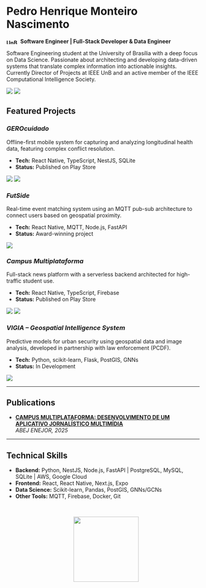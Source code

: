 # Pedro Henrique Monteiro Nascimento 

**<img align="center" alt="UnB" height="12" width="33" src="https://upload.wikimedia.org/wikipedia/commons/c/c3/Webysther_20160322_-_Logo_UnB_%28sem_texto%29.svg"> Software Engineer | Full-Stack Developer & Data Engineer**

Software Engineering student at the University of Brasília with a deep focus on Data Science. Passionate about architecting and developing data-driven systems that translate complex information into actionable insights. Currently Director of Projects at IEEE UnB and an active member of the IEEE Computational Intelligence Society.

[<img src="https://img.shields.io/badge/LinkedIn-0077B5?style=for-the-badge&logo=linkedin&logoColor=white" />](https://www.linkedin.com/in/pedro-henrique-monteiro-nascimento-069b0b2b6/) [<img src="https://img.shields.io/badge/Gmail-D14836?style=for-the-badge&logo=gmail&logoColor=white" />](mailto:pedrohenriquemonteironasciment@gmail.com) 


## Featured Projects

### *GEROcuidado*
Offline-first mobile system for capturing and analyzing longitudinal health data, featuring complex conflict resolution.
- **Tech:** React Native, TypeScript, NestJS, SQLite
- **Status:** Published on Play Store

<a href="https://github.com/pedronascimentos/GEROcuidado"><img src="https://img.shields.io/badge/Code-333?style=for-the-badge&logo=github"></a> <a href="https://play.google.com/store/apps/details?id=com.nevoy.gerocuidado&pcampaignid=web_share"><img src="https://img.shields.io/badge/Play%20Store-414141?style=for-the-badge&logo=google-play"></a>

### *FutSide*
Real-time event matching system using an MQTT pub-sub architecture to connect users based on geospatial proximity.
- **Tech:** React Native, MQTT, Node.js, FastAPI
- **Status:** Award-winning project

<a href="https://github.com/pedronascimentos/Futside-Back"><img src="https://img.shields.io/badge/Code-333?style=for-the-badge&logo=github"></a>

### *Campus Multiplataforma*
Full-stack news platform with a serverless backend architected for high-traffic student use.
- **Tech:** React Native, TypeScript, Firebase
- **Status:** Published on Play Store

<a href="https://github.com/pedronascimentos/campus_multiplataforma"><img src="https://img.shields.io/badge/Code-333?style=for-the-badge&logo=github"></a> <a href="https://play.google.com/store/apps/details?id=com.pedrofernandss.campus_multiplataforma&pcampaignid=web_share"><img src="https://img.shields.io/badge/Play%20Store-414141?style=for-the-badge&logo=google-play"></a>

### *VIGIA – Geospatial Intelligence System*
Predictive models for urban security using geospatial data and image analysis, developed in partnership with law enforcement (PCDF).
- **Tech:** Python, scikit-learn, Flask, PostGIS, GNNs
- **Status:** In Development

<a href="https://github.com/pedronascimentos/VIGIA"><img src="https://img.shields.io/badge/Code-333?style=for-the-badge&logo=github"></a>

---

## Publications

- **[CAMPUS MULTIPLATAFORMA: DESENVOLVIMENTO DE UM APLICATIVO JORNALÍSTICO MULTIMÍDIA](https://proceedings.science/enejor-2025/trabalhos/campus-multiplataforma-desenvolvimento-de-um-aplicativo-jornalistico-multimidia?lang=pt-br)**
  <br>_ABEJ ENEJOR, 2025_

---

## Technical Skills

- **Backend:** Python, NestJS, Node.js, FastAPI | PostgreSQL, MySQL, SQLite | AWS, Google Cloud
- **Frontend:** React, React Native, Next.js, Expo
- **Data Science:** Scikit-learn, Pandas, PostGIS, GNNs/GCNs
- **Other Tools:** MQTT, Firebase, Docker, Git


<div align="center">
  <p align="center">
    <img height="170em" src="https://github-readme-stats.vercel.app/api/top-langs/?username=pedronascimentos&layout=compact&langs_count=8&theme=dark&hide_border=true" />
</div>
